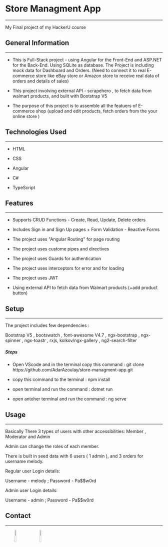 <h1>Store Managment App</h1>
<hr><p>My Final project of my HackerU course</p><h2>General Information</h2>
<hr><ul>
<li>This is Full-Stack project - using Angular for the Front-End and ASP.NET for the Back-End. Using SQLite as database. The Project is including mock data for Dashboard and Orders. (Need to connect it to real E-commerce store like eBay store or Amazon store to receive real data of orders and details of sales)</li>
</ul><ul>
<li>This project involving external API - scrapehero , to fetch data from walmart products, and bulit with Bootstrap V5</li>
</ul><ul>
<li>The purpose of this project is to assemble all the featuers of E-commerce shop (upload and edit products, fetch orders from the your online store )</li>
</ul><h2>Technologies Used</h2>
<hr><ul>
<li>HTML</li>
</ul><ul>
<li>CSS</li>
</ul><ul>
<li>Angular</li>
</ul><ul>
<li>C#</li>
</ul><ul>
<li>TypeScript</li>
</ul><h2>Features</h2>
<hr><ul>
<li>Supports CRUD Functions - Create, Read, Update, Delete orders</li>
</ul><ul>
<li>Includes Sign in and Sign Up pages + Form Validation - Reactive Forms</li>
</ul><ul>
<li>The project uses "Angular Routing" for page routing</li>
</ul><ul>
<li>The project uses custome pipes and directives</li>
</ul><ul>
<li>The project uses Guards for authentication</li>
</ul><ul>
<li>The project uses interceptors for error and for loading</li>
</ul><ul>
<li>The project uses JWT</li>
</ul><ul>
<li>Using external API to fetch data from Walmart products (+add product button)</li>
</ul><h2>Setup</h2>
<hr><p>The project includes few dependencies :</p>
<p>Bootstrap V5 , bootswatch , font-awesome V4.7 , ngx-bootstrap , ngx-spinner , ngx-toastr , rxjs, kolkov/ngx-gallery , ng2-search-filter</p><h5>Steps</h5><ul>
<li>Open VScode and in the terminal copy this command : git clone https://github.com/AdarAzoulay/store-managment-app.git</li>
</ul><ul>
<li>copy this command to the terminal : npm install</li>
</ul><ul>
<li>open terminal and run the command : dotnet run</li>
</ul><ul>
<li>open antoher terminal and run the command :  ng serve</li>
</ul><h2>Usage</h2>
<hr><p>Basically There 3 types of users with other accessibilities: Member , Moderator and Admin</p>
<p>Admin can change the roles of each member.</p>
<p>There is built in seed data with 6 users ( 1 admin ), and 3 orders for username melody.</p>
<p>Regular user Login details:</p>
<p>Username - melody ; Password - Pa$$w0rd</p>
<p>Admin user Login details:</p>
<p>Username - admin ; Password - Pa$$w0rd</p><h2>Contact</h2>
<hr><p><span style="margin-right: 30px;"></span><a href="https://www.linkedin.com/in/adar-azoulay-255438224/"><img target="_blank" src="https://cdn.jsdelivr.net/gh/devicons/devicon/icons/linkedin/linkedin-original.svg" style="width: 10%;"></a><span style="margin-right: 30px;"></span><a href="https://github.com/AdarAzoulay"><img target="_blank" src="https://cdn.jsdelivr.net/gh/devicons/devicon/icons/github/github-original.svg" style="width: 10%;"></a></p>